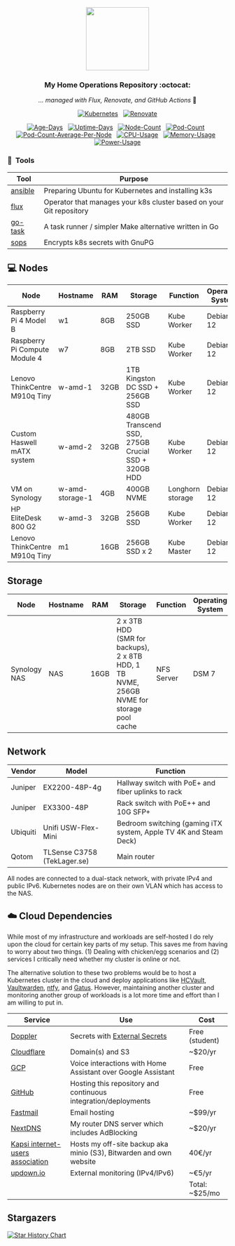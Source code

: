 <div align="center">

<img src="https://raw.githubusercontent.com/onedr0p/home-ops/main/docs/src/assets/logo.png" align="center" width="144px" height="144px"/>

### My Home Operations Repository :octocat:

_... managed with Flux, Renovate, and GitHub Actions_ 🤖

</div>

<div align="center">

[![Kubernetes](https://img.shields.io/badge/dynamic/yaml?url=https%3A%2F%2Fraw.githubusercontent.com%2Fsamip5%2Fk8s-cluster%2Fmain%2Fk8s%2Fbase%2Fsystem-upgrade%2Fsystem-upgrade-controller%2Fplans%2Fserver-plan.yaml&query=spec.version&style=for-the-badge&logo=kubernetes&logoColor=white&label=%20)](https://k3s.io/)&nbsp;&nbsp;
[![Renovate](https://img.shields.io/github/actions/workflow/status/samip5/k8s-cluster/schedule-renovate.yaml?branch=main&label=&logo=renovatebot&style=for-the-badge&color=blue)](https://github.com/samip5/k8s-cluster/actions/workflows/schedule-renovate.yaml)

</div>


<div align="center">

[![Age-Days](https://img.shields.io/endpoint?url=https%3A%2F%2Fkromgo.skylab.fi%2Fquery%3Fformat%3Dendpoint%26metric%3Dcluster_age_days&style=flat-square&label=Age)](https://github.com/kashalls/kromgo/)&nbsp;&nbsp;
[![Uptime-Days](https://img.shields.io/endpoint?url=https%3A%2F%2Fkromgo.skylab.fi%2Fquery%3Fformat%3Dendpoint%26metric%3Dcluster_uptime_days&style=flat-square&label=Uptime)](https://github.com/kashalls/kromgo/)&nbsp;&nbsp;
[![Node-Count](https://img.shields.io/endpoint?url=https%3A%2F%2Fkromgo.skylab.fi%2Fquery%3Fformat%3Dendpoint%26metric%3Dcluster_node_count&style=flat-square&label=Nodes)](https://github.com/kashalls/kromgo/)&nbsp;&nbsp;
[![Pod-Count](https://img.shields.io/endpoint?url=https%3A%2F%2Fkromgo.skylab.fi%2Fquery%3Fformat%3Dendpoint%26metric%3Dcluster_pod_count&style=flat-square&label=Pods)](https://github.com/kashalls/kromgo/)&nbsp;&nbsp;
[![Pod-Count-Average-Per-Node](https://img.shields.io/endpoint?url=https%3A%2F%2Fkromgo.skylab.fi%2Fquery%3Fformat%3Dendpoint%26metric%3Dcluster_avg_per_node_pod_count&style=flat-square&label=PodsPerNodeAvg)](https://github.com/kashalls/kromgo/)&nbsp;&nbsp;
[![CPU-Usage](https://img.shields.io/endpoint?url=https%3A%2F%2Fkromgo.skylab.fi%2Fquery%3Fformat%3Dendpoint%26metric%3Dcluster_cpu_usage&style=flat-square&label=CPU)](https://github.com/kashalls/kromgo/)&nbsp;&nbsp;
[![Memory-Usage](https://img.shields.io/endpoint?url=https%3A%2F%2Fkromgo.skylab.fi%2Fquery%3Fformat%3Dendpoint%26metric%3Dcluster_memory_usage&style=flat-square&label=Memory)](https://github.com/kashalls/kromgo/)&nbsp;&nbsp;
[![Power-Usage](https://img.shields.io/endpoint?url=https%3A%2F%2Fkromgo.skylab.fi%2Fquery%3Fformat%3Dendpoint%26metric%3Dcluster_power_usage&style=flat-square&label=Power)](https://github.com/kashalls/kromgo/)

</div>

### :wrench:&nbsp; Tools

| Tool                                                               | Purpose                                                             |
|--------------------------------------------------------------------|---------------------------------------------------------------------|
| [ansible](https://www.ansible.com)                                 | Preparing Ubuntu for Kubernetes and installing k3s                  |
| [flux](https://toolkit.fluxcd.io/)                                 | Operator that manages your k8s cluster based on your Git repository |
| [go-task](https://github.com/go-task/task)                         | A task runner / simpler Make alternative written in Go              |
| [sops](https://github.com/mozilla/sops)                            | Encrypts k8s secrets with GnuPG                                     |


## 💻 Nodes
| Node                          | Hostname        | RAM  | Storage                                            | Function         | Operating System |
|-------------------------------|-----------------|------|----------------------------------------------------|------------------|------------------|
| Raspberry Pi 4 Model B        | w1              | 8GB  | 250GB SSD                                          | Kube Worker      | Debian 12        |
| Raspberry Pi Compute Module 4 | w7              | 8GB  | 2TB SSD                                            | Kube Worker      | Debian 12        |
| Lenovo ThinkCentre M910q Tiny | w-amd-1         | 32GB | 1TB Kingston DC SSD + 256GB SSD                    | Kube Worker      | Debian 12        |
| Custom Haswell mATX system    | w-amd-2         | 32GB | 480GB Transcend SSD, 275GB Crucial SSD + 320GB HDD | Kube Worker      | Debian 12        |
| VM on Synology                | w-amd-storage-1 | 4GB  | 400GB NVME                                         | Longhorn storage | Debian 12        |
| HP EliteDesk 800 G2           | w-amd-3         | 32GB | 256GB SSD                                          | Kube Worker      | Debian 12        |
| Lenovo ThinkCentre M910q Tiny | m1              | 16GB | 256GB SSD x 2                                      | Kube Master      | Debian 12        |

## Storage
| Node         | Hostname | RAM  | Storage                                                                                  | Function   | Operating System |
|--------------|----------|------|------------------------------------------------------------------------------------------|------------|------------------|
| Synology NAS | NAS      | 16GB | 2 x 3TB HDD (SMR for backups), 2 x 8TB HDD, 1 TB NVME, 256GB NVME for storage pool cache | NFS Server | DSM 7            |

## Network

| Vendor   | Model                        | Function                                                          |
|----------|------------------------------|-------------------------------------------------------------------|
| Juniper  | EX2200-48P-4g                | Hallway switch with PoE+ and fiber uplinks to rack                |
| Juniper  | EX3300-48P                   | Rack switch with PoE++ and 10G SFP+                               |
| Ubiquiti | Unifi USW-Flex-Mini          | Bedroom switching (gaming iTX system, Apple TV 4K and Steam Deck) |
| Qotom    | TLSense C3758  (TekLager.se) | Main router                                                       |

All nodes are connected to a dual-stack network, with private IPv4 and public IPv6. 
Kubernetes nodes are on their own VLAN which has access to the NAS.

## ☁️ Cloud Dependencies

While most of my infrastructure and workloads are self-hosted I do rely upon the cloud for certain key parts of my setup. This saves me from having to worry about two things. (1) Dealing with chicken/egg scenarios and (2) services I critically need whether my cluster is online or not.

The alternative solution to these two problems would be to host a Kubernetes cluster in the cloud and deploy applications like [HCVault](https://www.vaultproject.io/), [Vaultwarden](https://github.com/dani-garcia/vaultwarden), [ntfy](https://ntfy.sh/), and [Gatus](https://gatus.io/). However, maintaining another cluster and monitoring another group of workloads is a lot more time and effort than I am willing to put in.

| Service                                                               | Use                                                                | Cost           |
|-----------------------------------------------------------------------|--------------------------------------------------------------------|----------------|
| [Doppler](https://doppler.com/)                                       | Secrets with [External Secrets](https://external-secrets.io/)      | Free (student) |
| [Cloudflare](https://www.cloudflare.com/)                             | Domain(s) and S3                                                   | ~$20/yr        |
| [GCP](https://cloud.google.com/)                                      | Voice interactions with Home Assistant over Google Assistant       | Free           |
| [GitHub](https://github.com/)                                         | Hosting this repository and continuous integration/deployments     | Free           |
| [Fastmail](https://fastmail.com/)                                     | Email hosting                                                      | ~$99/yr        |
| [NextDNS](https://nextdns.io/)                                        | My router DNS server which includes AdBlocking                     | ~$20/yr        |
| [Kapsi internet-users association](https://www.kapsi.fi/english.html) | Hosts my off-site backup aka minio (S3), Bitwarden and own website | 40€/yr         |
| [updown.io](https://updown.io)                                        | External monitoring (IPv4/IPv6)                                    | ~€5/yr         |
|                                                                       |                                                                    | Total: ~$25/mo |

## Stargazers

[![Star History Chart](https://api.star-history.com/svg?repos=samip5/k8s-cluster&type=Date)](https://star-history.com/#samip5/k8s-cluster&Date)

